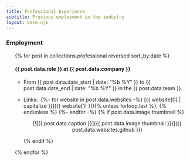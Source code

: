 ```yaml
---
title: Professional Experience
subtitle: Previous employment in the industry
layout: base.njk
---
```


### Employment

<ul>
{% for post in collections.professional reversed sort_by:date %}

#### {{ post.data.role }} at {{ post.data.company }}

- From <time>{{ post.data.date_start | date: "%b %Y" }}</time> to <time>{{ post.data.date_end | date: "%b %Y" }}</time> in the {{ post.data.team }}.
- Links:&nbsp;
  {%- for website in post.data.websites -%}
    [{{ website[0] | capitalize }}]({{ website[1] }}){% unless forloop.last %}, {% endunless %}
  {%- endfor -%}
  {% if post.data.image.thumbnail %}
    <center>

    [![{{ post.data.caption }}]({{ post.data.image.thumbnail }})]({{ post.data.websites.github }})

    </center>
  {% endif %}

{% endfor %}
</ul>

